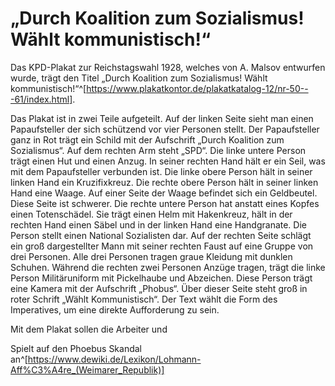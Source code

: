 # „Durch Koalition zum Sozialismus! Wählt kommunistisch!“

Das KPD-Plakat zur Reichstagswahl 1928, welches von A. Malsov entwurfen wurde, trägt den Titel „Durch Koalition zum Sozialismus! Wählt kommunistisch!“^[https://www.plakatkontor.de/plakatkatalog-12/nr-50---61/index.html].

Das Plakat ist in zwei Teile aufgeteilt.
Auf der linken Seite sieht man einen Papaufsteller der sich schützend vor vier Personen stellt. Der Papaufsteller ganz in Rot trägt ein Schild mit der Aufschrift „Durch Koalition zum Sozialismus“. Auf dem rechten Arm steht „SPD“. Die linke untere Person trägt einen Hut und einen Anzug. In seiner rechten Hand hält er ein Seil, was mit dem Papaufsteller verbunden ist. Die linke obere Person hält in seiner linken Hand ein Kruzifixkreuz. Die rechte obere Person hält in seiner linken Hand eine Waage. Auf einer Seite der Waage befindet sich ein Geldbeutel. Diese Seite ist schwerer. Die rechte untere Person hat anstatt eines Kopfes einen Totenschädel. Sie trägt einen Helm mit Hakenkreuz, hält in der rechten Hand einen Säbel und in der linken Hand eine Handgranate. Die Person stellt einen National Sozialisten dar.
Auf der rechten Seite schlägt ein groß dargestellter Mann mit seiner rechten Faust auf eine Gruppe von drei Personen. Alle drei Personen tragen graue Kleidung mit dunklen Schuhen. Während die rechten zwei Personen Anzüge tragen, trägt die linke Person Militäruniform mit Pickelhaube und Abzeichen. Diese Person trägt eine Kamera mit der Aufschrift „Phobus“. Über dieser Seite steht groß in roter Schrift „Wählt Kommunistisch“. Der Text wählt die Form des Imperatives, um eine direkte Aufforderung zu sein.

Mit dem Plakat sollen die Arbeiter und 

Spielt auf den Phoebus Skandal an^[https://www.dewiki.de/Lexikon/Lohmann-Aff%C3%A4re_(Weimarer_Republik)]